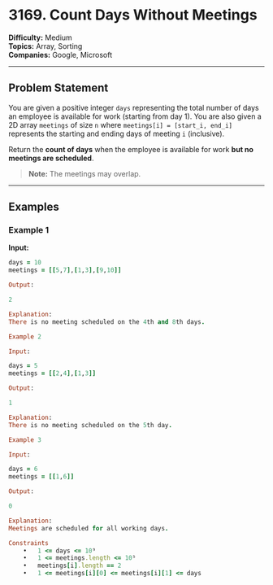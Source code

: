 # 3169. Count Days Without Meetings

**Difficulty:** Medium  
**Topics:** Array, Sorting  
**Companies:** Google, Microsoft  

---

## Problem Statement

You are given a positive integer `days` representing the total number of days an employee is available for work (starting from day 1). You are also given a 2D array `meetings` of size `n` where `meetings[i] = [start_i, end_i]` represents the starting and ending days of meeting `i` (inclusive).

Return the **count of days** when the employee is available for work **but no meetings are scheduled**.

> **Note:** The meetings may overlap.

---

## Examples

### Example 1

**Input:**

```ruby
days = 10
meetings = [[5,7],[1,3],[9,10]]

Output:

2

Explanation:
There is no meeting scheduled on the 4th and 8th days.

Example 2

Input:

days = 5
meetings = [[2,4],[1,3]]

Output:

1

Explanation:
There is no meeting scheduled on the 5th day.

Example 3

Input:

days = 6
meetings = [[1,6]]

Output:

0

Explanation:
Meetings are scheduled for all working days.

Constraints
	•	1 <= days <= 10⁹
	•	1 <= meetings.length <= 10⁵
	•	meetings[i].length == 2
	•	1 <= meetings[i][0] <= meetings[i][1] <= days

